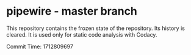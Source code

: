 # pipewire - master branch

This repository contains the frozen state of the repository.
Its history is cleared. It is used only for static code
analysis with Codacy.

Commit Time: 1712809697
